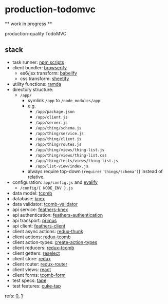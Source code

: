 # production-todomvc

** work in progress **

production-quality TodoMVC

## stack

- task runner: [npm scripts](http://substack.net/task_automation_with_npm_run)
- client bundler: [browserify](https://github.com/substack/browserify-handbook)
  - es6/jsx transform: [babelify](https://www.npmjs.com/package/babelify)
  - css transform: [sheetify](https://www.npmjs.com/package/sheetify)
- utility functions: [ramda](http://ramdajs.com/docs/)
- directory structure:
  - `/app/`
    - symlink `/app` to `/node_modules/app`
    - e.g.
      - `/app/package.json`
      - `/app/client.js`
      - `/app/server.js`
      - `/app/thing/schema.js`
      - `/app/thing/service.js`
      - `/app/thing/client.js`
      - `/app/thing/routes.js`
      - `/app/thing/views/thing-list.js`
      - `/app/thing/views/thing-list.css`
      - `/app/thing/tests/views/thing-list.js`
      - `/app/list-view/index.js`
    - always require top-down (`require('things/schema')`) instead of relative.
- configuration: `app/config.js` and [evalify](https://www.npmjs.org/package/evalify)
  - `/config/{ NODE_ENV }.js`
- data model: [tcomb](https://github.com/gcanti/tcomb)
- database: [knex](https://www.npmjs.com/package/knex)
- data validator: [tcomb-validator](https://github.com/gcanti/tcomb-validation)
- api service: [feathers-knex](https://www.npmjs.com/package/feathers-knex)
- api authentication: [feathers-authentication](https://www.npmjs.org/package/feathers-authentication)
- api transport: [primus](https://www.npmjs.com/package/primus)
- api client: [feathers-client](https://www.npmjs.com/package/feathers-client)
- client async actions: [redux-thunk](https://www.npmjs.com/package/redux-thunk)
- client actions: [redux-tcomb](https://www.npmjs.com/package/redux-tcomb)
- client action-types: [create-action-types](https://www.npmjs.com/package/create-action-types)
- client reducers: [redux-tcomb](https://github.com/gcanti/redux-tcomb)
- client getters: [reselect](https://www.npmjs.com/package/reselect)
- client store: [redux](https://www.npmjs.com/package/redux)
- client router: [redux-router](https://www.npmjs.com/package/redux-router)
- client views: [react](https://www.npmjs.com/package/react)
- client forms: [tcomb-form](https://github.com/gcanti/tcomb-form)
- test specs: [tape](https://www.npmjs.com/package/tape)
- test features: [cuke-tap](https://www.npmjs.com/package/cuke-tap)

refs: [0](http://teropa.info/blog/2015/09/10/full-stack-redux-tutorial.html), [1](http://blog.workshape.io/the-3ree-stack-react-redux-rethinkdb-express-js/)
